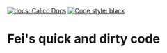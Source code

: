 <p>
    <a href="https://docs.calicolabs.com/python-template"><img alt="docs: Calico Docs" src="https://img.shields.io/badge/docs-Calico%20Docs-28A049.svg"></a>
    <a href="https://github.com/psf/black"><img alt="Code style: black" src="https://img.shields.io/badge/code%20style-black-000000.svg"></a>
</p>

# Fei's quick and dirty code



